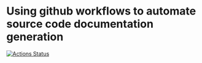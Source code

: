 # Using github workflows to automate source code documentation generation
[![Actions Status](https://github.com/terazus/tuto-docations/workflows/Doc/badge.svg)](https://github.com/terazus/tuto-docations/actions)
